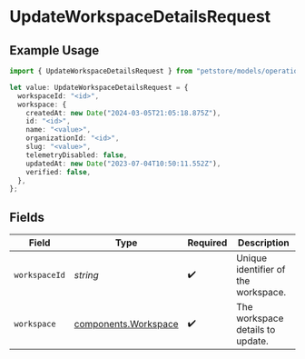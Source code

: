 # UpdateWorkspaceDetailsRequest

## Example Usage

```typescript
import { UpdateWorkspaceDetailsRequest } from "petstore/models/operations";

let value: UpdateWorkspaceDetailsRequest = {
  workspaceId: "<id>",
  workspace: {
    createdAt: new Date("2024-03-05T21:05:18.875Z"),
    id: "<id>",
    name: "<value>",
    organizationId: "<id>",
    slug: "<value>",
    telemetryDisabled: false,
    updatedAt: new Date("2023-07-04T10:50:11.552Z"),
    verified: false,
  },
};
```

## Fields

| Field                                                        | Type                                                         | Required                                                     | Description                                                  |
| ------------------------------------------------------------ | ------------------------------------------------------------ | ------------------------------------------------------------ | ------------------------------------------------------------ |
| `workspaceId`                                                | *string*                                                     | :heavy_check_mark:                                           | Unique identifier of the workspace.                          |
| `workspace`                                                  | [components.Workspace](../../models/components/workspace.md) | :heavy_check_mark:                                           | The workspace details to update.                             |